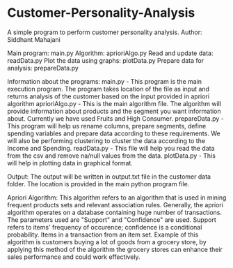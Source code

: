 # Customer-Personality-Analysis
A simple program to perform customer personality analysis.
Author: Siddhant Mahajani

Main program: main.py
Algorithm: aprioriAlgo.py
Read and update data: readData.py
Plot the data using graphs: plotData.py
Prepare data for analysis: prepareData.py

Information about the programs:
main.py - This program is the main execution program. The program takes location of the file as input and returns analysis of the customer based on the input provided in apriori algorithm
aprioriAlgo.py - This is the main algorithm file. The algorithm will provide information about products and the segment you want information about. Currently we have used Fruits and High Consumer.
prepareData.py - This program will help us rename columns, prepare segments, define spending variables and prepare data according to these requirements. We will also be performing clustering to cluster the data according to the Income and Spending.
readData.py - This file will help you read the data from the csv and remove na/null values from the data.
plotData.py - This will help in plotting data in graphical format.

Output: The output will be written in output.txt file in the customer data folder. The location is provided in the main python program file.

Apriori Algorithm:
This algorithm refers to an algorithm that is used in mining frequent products sets and relevant association rules. Generally, the apriori algorithm operates on a database containing huge number of transactions. The parameters used are "Support" and "Confidence" are used. Support refers to items' frequency of occurence; confidence is a conditional probability. Items in a transaction from an item set. Example of this algorithm is customers buying a lot of goods from a grocery store, by applying this method of the algorithm the grocery stores can enhance their sales performance and could work effectively.
